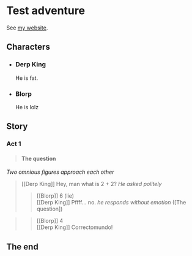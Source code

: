 # Test adventure


See [my website][].

[my website]: http://foo.bar.baz

## Characters

- ### Derp King

    He is fat.

- ### Blorp

    He is lolz

## Story

### Act 1

> #### The question

_Two omnious figures approach each other_

> [[Derp King]] Hey, man what is 2 + 2?  *He asked politely*
>> [[Blorp]] 6 (lie)   
   [[Derp King]] Pffff... no. *he responds without emotion* ([The question])
 
>> [[Blorp]] 4  
   [[Derp King]] Correctomundo!

## The end
